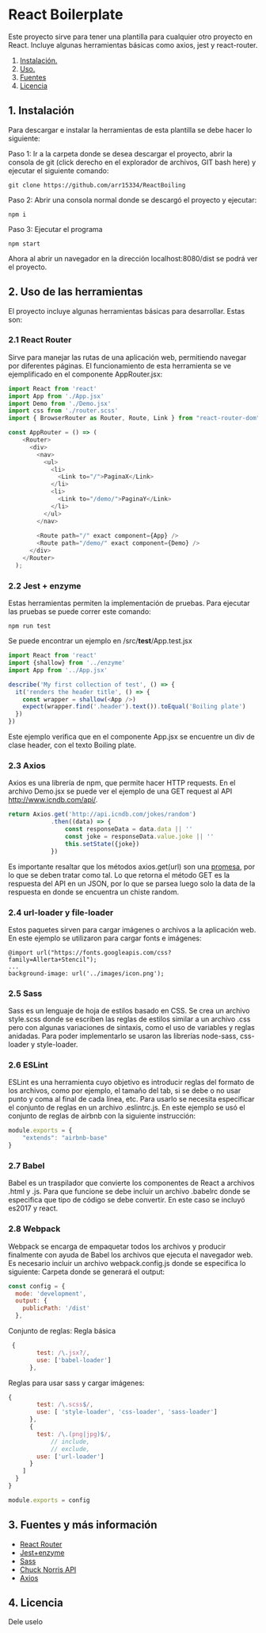 # React Boilerplate
Este proyecto sirve para tener una plantilla para cualquier otro proyecto en React. Incluye algunas herramientas básicas como axios, jest y react-router. 

1. [ Instalación. ](#inst)
2. [ Uso. ](#uso)
3. [Fuentes](#fuentes)
4. [Licencia](#licencia)

<a name="inst"></a>
## 1. Instalación

Para descargar e instalar la herramientas de esta plantilla se debe hacer lo siguiente: 

Paso 1: Ir a la carpeta donde se desea descargar el proyecto, abrir la consola de git (click derecho en el explorador de archivos, GIT bash here) y ejecutar el siguiente comando: 
```
git clone https://github.com/arr15334/ReactBoiling
```

Paso 2: Abrir una consola normal donde se descargó el proyecto y ejecutar: 

```
npm i
```

Paso 3: Ejecutar el programa
```
npm start
```

Ahora al abrir un navegador en la dirección localhost:8080/dist se podrá ver el proyecto.

<a name="uso"></a>
## 2. Uso de las herramientas
El proyecto incluye algunas herramientas básicas para desarrollar. Estas son:
### 2.1 React Router
Sirve para manejar las rutas de una aplicación web, permitiendo navegar por diferentes páginas. El funcionamiento de esta herramienta se ve ejemplificado en el componente AppRouter.jsx:

```javascript
import React from 'react'
import App from './App.jsx'
import Demo from './Demo.jsx'
import css from './router.scss'
import { BrowserRouter as Router, Route, Link } from "react-router-dom";

const AppRouter = () => (
    <Router>
      <div>
        <nav>
          <ul>
            <li>
              <Link to="/">PaginaX</Link>
            </li>
            <li>
              <Link to="/demo/">PaginaY</Link>
            </li>
          </ul>
        </nav>
  
        <Route path="/" exact component={App} />
        <Route path="/demo/" exact component={Demo} />
      </div>
    </Router>
  );
```

### 2.2 Jest + enzyme
Estas herramientas permiten la implementación de pruebas. Para ejecutar las pruebas se puede correr este comando: 
```
npm run test
```

Se puede encontrar un ejemplo en /src/__test__/App.test.jsx

```javascript
import React from 'react'
import {shallow} from '../enzyme'
import App from '../App.jsx'

describe('My first collection of test', () => {
  it('renders the header title', () => {
    const wrapper = shallow(<App />)
    expect(wrapper.find('.header').text()).toEqual('Boiling plate')
  })
})

```

Este ejemplo verifica que en el componente App.jsx se encuentre un div de clase header, con el texto Boiling plate.

### 2.3 Axios
Axios es una librería de npm, que permite hacer HTTP requests. En el archivo Demo.jsx se puede ver el ejemplo de una GET request al API http://www.icndb.com/api/. 
```javascript
return Axios.get('http://api.icndb.com/jokes/random')
            .then((data) => {
                const responseData = data.data || ''
                const joke = responseData.value.joke || ''
                this.setState({joke})
            })
```
Es importante resaltar que los métodos axios.get(url) son una [promesa](https://developer.mozilla.org/es/docs/Web/JavaScript/Referencia/Objetos_globales/Promise), por lo que se deben tratar como tal. Lo que retorna el método GET es la respuesta del API en un JSON, por lo que se parsea luego solo la data de la respuesta en donde se encuentra un chiste random.

### 2.4 url-loader y file-loader
Estos paquetes sirven para cargar imágenes o archivos a la aplicación web. En este ejemplo se utilizaron para cargar fonts e imágenes:
```
@import url("https://fonts.googleapis.com/css?family=Allerta+Stencil");
...
background-image: url('../images/icon.png');
```

### 2.5 Sass
Sass es un lenguaje de hoja de estilos basado en CSS. Se crea un archivo style.scss donde se escriben las reglas de estilos similar a un archivo .css pero con algunas variaciones de sintaxis, como el uso de variables y reglas anidadas. 
Para poder implementarlo se usaron las librerías node-sass, css-loader y style-loader.

### 2.6   ESLint
ESLint es una herramienta cuyo objetivo es introducir reglas del formato de los archivos, como por ejemplo, el tamaño del tab, si se debe o no usar punto y coma al final de cada línea, etc.
Para usarlo se necesita especificar el conjunto de reglas en un archivo .eslintrc.js. En este ejemplo se usó el conjunto de reglas de airbnb con la siguiente instrucción:
```javascript
module.exports = {
    "extends": "airbnb-base"
}
```

### 2.7 Babel
Babel es un traspilador que convierte los componentes de React a archivos .html y .js.
Para que funcione se debe incluir un archivo .babelrc donde se especifica que tipo de código se debe convertir. En este caso se incluyó es2017 y react.

### 2.8 Webpack
Webpack se encarga de empaquetar todos los archivos y producir finalmente con ayuda de Babel los archivos que ejecuta el navegador web. Es necesario incluir un archivo webpack.config.js donde se especifica lo siguiente:
Carpeta donde se generará el output:
```javascript
const config = {
  mode: 'development',
  output: {
    publicPath: '/dist'
  },
```
Conjunto de reglas: 
Regla básica
```javascript
 {
        test: /\.jsx?/,
        use: ['babel-loader']
      },
```
Reglas para usar sass y cargar imágenes:
```javascript
{
        test: /\.scss$/,
        use: [ 'style-loader', 'css-loader', 'sass-loader']
      },
      {
        test: /\.(png|jpg)$/,
            // include,
            // exclude,
        use: ['url-loader']
      }
    ]
  }
}

module.exports = config
```
<a name="fuentes"></a>
## 3. Fuentes y más información
* [React Router](https://reacttraining.com/react-router/core/guides/philosophy)
* [Jest+enzyme](https://www.npmjs.com/package/jest-enzyme)
* [Sass](https://sass-lang.com/guide)
* [Chuck Norris API](http://www.icndb.com/api/)
* [Axios](https://github.com/axios/axios)

<a name="licencia"></a>
## 4. Licencia
Dele uselo
